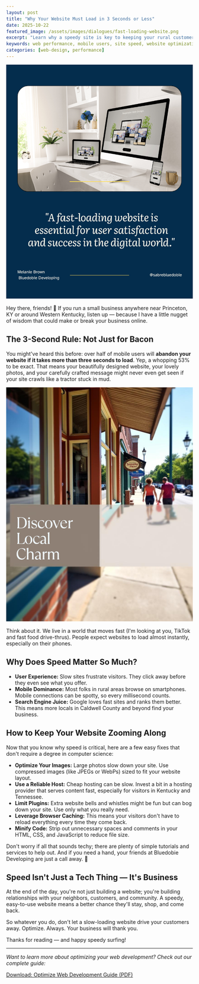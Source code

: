 ```yaml
---
layout: post
title: "Why Your Website Must Load in 3 Seconds or Less"
date: 2025-10-22
featured_image: /assets/images/dialogues/fast-loading-website.png
excerpt: "Learn why a speedy site is key to keeping your rural customers online and how to optimize performance."
keywords: web performance, mobile users, site speed, website optimization, small business web design, rural Kentucky
categories: [web-design, performance]
---
```


![Fast loading website visualization](/assets/images/dialogues/fast-loading-website.png)

Hey there, friends! 👋 If you run a small business anywhere near Princeton, KY or around Western Kentucky, listen up — because I have a little nugget of wisdom that could make or break your business online.

## The 3-Second Rule: Not Just for Bacon

You might've heard this before: over half of mobile users will **abandon your website if it takes more than three seconds to load**. Yep, a whopping 53% to be exact. That means your beautifully designed website, your lovely photos, and your carefully crafted message might never even get seen if your site crawls like a tractor stuck in mud.

![Local charm in Princeton, KY](/assets/images/dialogues/local-charm.png)

Think about it. We live in a world that moves fast (I'm looking at you, TikTok and fast food drive-thrus). People expect websites to load almost instantly, especially on their phones.

## Why Does Speed Matter So Much?

- **User Experience:** Slow sites frustrate visitors. They click away before they even see what you offer.
- **Mobile Dominance:** Most folks in rural areas browse on smartphones. Mobile connections can be spotty, so every millisecond counts.
- **Search Engine Juice:** Google loves fast sites and ranks them better. This means more locals in Caldwell County and beyond find your business.

## How to Keep Your Website Zooming Along

Now that you know why speed is critical, here are a few easy fixes that don't require a degree in computer science:

- **Optimize Your Images:** Large photos slow down your site. Use compressed images (like JPEGs or WebPs) sized to fit your website layout.
- **Use a Reliable Host:** Cheap hosting can be slow. Invest a bit in a hosting provider that serves content fast, especially for visitors in Kentucky and Tennessee.
- **Limit Plugins:** Extra website bells and whistles might be fun but can bog down your site. Use only what you really need.
- **Leverage Browser Caching:** This means your visitors don't have to reload everything every time they come back.
- **Minify Code:** Strip out unnecessary spaces and comments in your HTML, CSS, and JavaScript to reduce file size.

Don't worry if all that sounds techy; there are plenty of simple tutorials and services to help out. And if you need a hand, your friends at Bluedobie Developing are just a call away. 🤠

## Speed Isn't Just a Tech Thing — It's Business

At the end of the day, you're not just building a website; you're building relationships with your neighbors, customers, and community. A speedy, easy-to-use website means a better chance they'll stay, shop, and come back.

So whatever you do, don't let a slow-loading website drive your customers away. Optimize. Always. Your business will thank you.

Thanks for reading — and happy speedy surfing!

---

*Want to learn more about optimizing your web development? Check out our complete guide:*

[Download: Optimize Web Development Guide (PDF)](/assets/images/dialogues/OptimizeWebDev.pdf)
